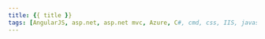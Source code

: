 ```yaml
---
title: {{ title }}
tags: [AngularJS, asp.net, asp.net mvc, Azure, C#, cmd, css, IIS, javascript, JSON, SQL, SSAS, Testing, URL Rewrite, web api, Windows 7, Windows Phone, XML, Windows Server, NTP]
---
```

